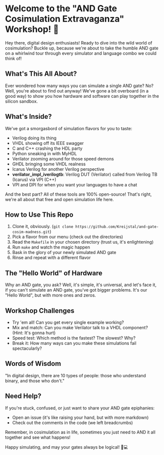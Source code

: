# Welcome to the "AND Gate Cosimulation Extravaganza" Workshop! 🎉

Hey there, digital design enthusiasts! Ready to dive into the wild world of cosimulation? Buckle up, because we're about to take the humble AND gate on a whirlwind tour through every simulator and language combo we could think of!

## What's This All About?

Ever wondered how many ways you can simulate a single AND gate? No? Well, you're about to find out anyway! We've gone a bit overboard (in a good way) to show you how hardware and software can play together in the silicon sandbox.

## What's Inside?

We've got a smorgasbord of simulation flavors for you to taste:

- Verilog doing its thing
- VHDL showing off its IEEE swagger
- C and C++ crashing the HDL party
- Python sneaking in with MyHDL
- Verilator zooming around for those speed demons
- GHDL bringing some VHDL realness
- Icarus Verilog for another Verilog perspective
- **verilator_impl_iverilogtb**: Verilog DUT (Verilator) called from Verilog TB (Icarus) via VPI (C++)
- VPI and DPI for when you want your languages to have a chat

And the best part? All of these tools are 100% open-source! That's right, we're all about that free and open simulation life here.

## How to Use This Repo

1. Clone it, obviously. (`git clone https://github.com/Kreijstal/and-gate-cosim-madness.git`)
2. Pick a flavor from our menu (check out the directories)
3. Read the `Makefile` in your chosen directory (trust us, it's enlightening)
4. Run `make` and watch the magic happen
5. Bask in the glory of your newly simulated AND gate
6. Rinse and repeat with a different flavor

## The "Hello World" of Hardware

Why an AND gate, you ask? Well, it's simple, it's universal, and let's face it, if you can't simulate an AND gate, you've got bigger problems. It's our "Hello World", but with more ones and zeros.

## Workshop Challenges

- Try 'em all! Can you get every single example working?
- Mix and match: Can you make Verilator talk to a VHDL component? (Hint: It's gonna hurt)
- Speed test: Which method is the fastest? The slowest? Why?
- Break it: How many ways can you make these simulations fail spectacularly?

## Words of Wisdom

"In digital design, there are 10 types of people: those who understand binary, and those who don't."

## Need Help?

If you're stuck, confused, or just want to share your AND gate epiphanies:
- Open an issue (it's like raising your hand, but with more markdown)
- Check out the comments in the code (we left breadcrumbs)

Remember, in cosimulation as in life, sometimes you just need to AND it all together and see what happens!

Happy simulating, and may your gates always be logical! 🧠💻
